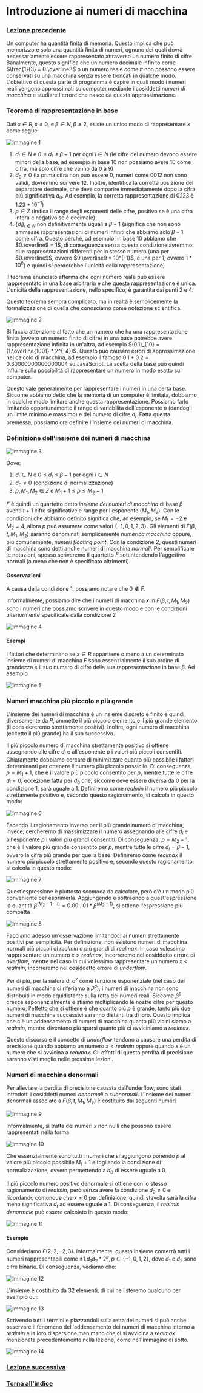 # Introduzione ai numeri di macchina

### [Lezione precedente](Lezione6_7.md)

Un computer ha quantità finita di memoria. Questo implica che può memorizzare solo una quantità finita di numeri, ognuno dei quali dovrà necessariamente essere rappresentato attraverso un numero finito di cifre. Banalmente, questo significa che un numero decimale infinito come $\frac{1}{3} = 0.\overline3$ o un numero reale come $π$ non possono essere conservati su una macchina senza essere troncati in qualche modo. L'obiettivo di questa parte di programma è capire in quali modo i numeri reali vengono approssimati su computer mediante i cosiddetti *numeri di macchina* e studiare l'errore che nasce da questa approssimazione.

### Teorema di rappresentazione in base
Dati $x ∈ R, x \neq 0$, e $β ∈ N, β \geq 2$, esiste un unico modo di rappresentare $x$ come segue:

![Immagine 1](Excalidraw/2025-03-26_17.24.24.excalidraw.svg)

1. $d_i ∈ N$ e $0 \leq d_i \leq β - 1$ per ogni $i ∈ N$ (le cifre del numero devono essere minori della base, ad esempio in base $10$ non possiamo avere $10$ come cifra, ma solo cifre che vanno da $0$ a $9$)
2. $d_0 \neq 0$ (la prima cifra non può essere $0$, numeri come $0012$ non sono validi, dovremmo scrivere $12$. Inoltre, identifica la corretta posizione del separatore decimale, che deve comparire immediatamente dopo la cifra più significativa $d_0$. Ad esempio, la corretta rappresentazione di $0.123$ è $1.23 * 10^{-1}$)
3. $p ∈ Z$ (indica il range degli esponenti delle cifre, positivo se è una cifra intera e negativo se è decimale)
4. $\{d_i\}_{i ∈ N}$ non definitivamente uguali a $β - 1$ (significa che non sono ammesse rappresentazioni di numeri infiniti che abbiamo solo $β - 1$ come cifra. Questo perché, ad esempio, in base $10$ abbiamo che $0.\overline9 = 1$, di conseguenza senza questa condizione avremmo due rappresentazioni differenti per lo stesso numero (una per $0.\overline9$, ovvero $9.\overline9 * 10^{-1}$, e una per $1$, ovvero $1 * 10^0$) e quindi si perderebbe l'unicità della rappresentazione)

Il teorema enunciato afferma che ogni numero reale può essere rappresentato in una base arbitraria e che questa rappresentazione è unica. L'unicità della rappresentazione, nello specifico, è garantita dai punti $2$ e $4$.

Questo teorema sembra complicato, ma in realtà è semplicemente la formalizzazione di quella che conosciamo come notazione scientifica.

![Immagine 2](Excalidraw/2025-03-26_18.02.25.excalidraw.svg)

Si faccia attenzione al fatto che un numero che ha una rappresentazione finita (ovvero un numero finito di cifre) in una base potrebbe avere rappresentazione infinita in un'altra, ad esempio $(0.1)_{10} = (1.\overline{1001} * 2^{-4})$. Questo può causare errori di approssimazione nel calcolo di macchina, ad esempio il famoso $0.1 + 0.2 = 0.30000000000000004$ su JavaScript. La scelta della base può quindi influire sulla possibilità di rappresentare un numero in modo esatto sul computer.

Questo vale generalmente per rappresentare i numeri in una certa base. Siccome abbiamo detto che la memoria di un computer è limitata, dobbiamo in qualche modo limitare anche questa rappresentazione. Possiamo farlo limitando opportunamente il range di variabilità dell'esponente $p$ (dandogli un limite minimo e massimo) e del numero di cifre $d_i$. Fatta questa premessa, possiamo ora definire l'insieme dei numeri di macchina.

### Definizione dell'insieme dei numeri di macchina

![Immagine 3](Excalidraw/2025-03-26_18.13.44.excalidraw.svg)

Dove:
1. $d_i ∈ N$ e $0 \leq d_i \leq β - 1$ per ogni $i ∈ N$
2. $d_0 \neq 0$ (condizione di normalizzazione)
3. $p, M_1, M_2 ∈ Z$ e $M_1 + 1 \leq p \leq M_2 - 1$

$F$ è quindi un quartetto detto *insieme dei numeri di macchina* di base $β$ aventi $t + 1$ cifre significative e range per l'esponente $(M_1, M_2)$. Con le condizioni che abbiamo definito significa che, ad esempio, se $M_1 = -2$ e $M_2 = 4$, allora $p$ può assumere come valori $\{-1, 0, 1, 2, 3\}$. Gli elementi di $F(β, t, M_1, M_2)$ saranno denominati semplicemente *numerica macchina* oppure, più comunemente, *numeri floating point*. Con la condizione $2$, questi numeri di macchina sono detti anche numeri di macchina *normali*. Per semplificare le notazioni, spesso scriveremo il quartetto $F$ sottintendendo l'aggettivo normali (a meno che non è specificato altrimenti).

#### Osservazioni
A causa della condizione $1$, possiamo notare che $0 \notin F$.

Informalmente, possiamo dire che i numeri di macchina $x$ in $F(β, t, M_1, M_2)$ sono i numeri che possiamo scrivere in questo modo e con le condizioni ulteriormente specificate dalla condizione $2$

![Immagine 4](Excalidraw/2025-03-26_18.35.39.excalidraw.svg)

#### Esempi
I fattori che determinano se $x ∈ R$ appartiene o meno a un determinato insieme di numeri di macchina $F$ sono essenzialmente il suo ordine di grandezza e il suo numero di cifre della sua rappresentazione in base $β$. Ad esempio

![Immagine 5](Excalidraw/2025-03-26_18.43.46.excalidraw.svg)

### Numeri macchina più piccolo e più grande
L'insieme dei numeri di macchina è un insieme discreto e finito e quindi, diversamente da $R$, ammette il più piccolo elemento e il più grande elemento (li considereremo strettamente positivi). Inoltre, ogni numero di macchina (eccetto il più grande) ha il suo successivo.

Il più piccolo numero di macchina strettamente positivo si ottiene assegnando alle cifre $d_i$ e all'esponente $p$ i valori più piccoli consentiti. Chiaramente dobbiamo cercare di minimizzare quanto più possibile i fattori determinanti per ottenere il numero più piccolo possibile. Di conseguenza, $p = M_1 + 1$, che è il valore più piccolo consentito per $p$, mentre tutte le cifre $d_i = 0$, eccezione fatta per $d_0$ che, siccome deve essere diversa da $0$ per la condizione $1$, sarà uguale a $1$. Definiremo come *realmin* il numero più piccolo strettamente positivo e, secondo questo ragionamento, si calcola in questo modo:

![Immagine 6](Excalidraw/2025-03-26_19.30.45.excalidraw.svg)

Facendo il ragionamento inverso per il più grande numero di macchina, invece, cercheremo di massimizzare il numero assegnando alle cifre $d_i$ e all'esponente $p$ i valori più grandi consentiti. Di conseguenza, $p = M_2 - 1$, che è il valore più grande consentito per $p$, mentre tutte le cifre $d_i = β - 1$, ovvero la cifra più grande per quella base. Definiremo come *realmax* il numero più piccolo strettamente positivo e, secondo questo ragionamento, si calcola in questo modo:

![Immagine 7](Excalidraw/2025-03-26_19.37.55.excalidraw.svg)

Quest'espressione è piuttosto scomoda da calcolare, però c'è un modo più conveniente per esprimerla. Aggiungendo e sottraendo a quest'espressione la quantità $β^{(M_2 - 1 - t)} = 0.00 ... 01 * β^{(M_2 - 1)}$, si ottiene l'espressione più compatta

![Immagine 8](Excalidraw/2025-03-26_19.44.38.excalidraw.svg)

Facciamo adesso un'osservazione limitandoci ai numeri strettamente positivi per semplicità. Per definizione, non esistono numeri di macchina normali più piccoli di *realmin* o più grandi di *realmax*. In caso volessimo rappresentare un numero $x > realmax$, incorreremo nel cosiddetto errore di *overflow*, mentre nel caso in cui volessimo rappresentare un numero $x < realmin$, incorreremo nel cosiddetto errore di *underflow*.

Per di più, per la natura di $a^x$ come funzione esponenziale (nel caso dei numeri di macchina ci riferiamo a $β^p$), i numeri di macchina non sono distribuiti in modo equidistante sulla retta dei numeri reali. Siccome $β^p$ cresce esponenzialmente e stiamo moltiplicando le nostre cifre per questo numero, l'effetto che si ottiene è che quanto più $p$ è grande, tanto più due numeri di macchina successivi saranno distanti tra di loro. Questo implica che c'è un addensamento di numeri di macchina quanto più vicini siamo a *realmin*, mentre diventano più sparsi quanto più ci avviciniamo a *realmax*. 

Questo discorso e il concetto di *underflow* tendono a causare una perdita di precisione quando abbiamo un numero $x < realmin$ oppure quando $x$ è un numero che si avvicina a $realmax$. Gli effetti di questa perdita di precisione saranno visti meglio nelle prossime lezioni.

### Numeri di macchina denormali
Per alleviare la perdita di precisione causata dall'underflow, sono stati introdotti i cosiddetti numeri *denormali* o *subnormali*. L'insieme dei numeri denormali associato a $F(β, t, M_1, M_2)$ è costituito dai seguenti numeri

![Immagine 9](Excalidraw/2025-03-26_20.01.22.excalidraw.svg)

Informalmente, si tratta dei numeri $x$ non nulli che possono essere rappresentati nella forma

![Immagine 10](Excalidraw/2025-03-26_20.03.37.excalidraw.svg)

Che essenzialmente sono tutti i numeri che si aggiungono ponendo $p$ al valore più piccolo possibile $M_1 + 1$ e togliendo la condizione di normalizzazione, ovvero permettendo a $d_0$ di essere uguale a $0$.

Il più piccolo numero positivo denormale si ottiene con lo stesso ragionamento di *realmin*, però senza avere la condizione $d_0 \neq 0$ e ricordando comunque che $x \neq 0$ per definizione, quindi stavolta sarà la cifra meno significativa $d_t$ ad essere uguale a $1$. Di conseguenza, il *realmin denormale* può essere calcolato in questo modo:

![Immagine 11](Excalidraw/2025-03-26_20.10.39.excalidraw.svg)

#### Esempio
Consideriamo $F(2, 2, -2, 3)$. Informalmente, questo insieme conterrà tutti i numeri rappresentabili come $\pm 1.d_1d_2 * 2^p, p ∈ \{-1, 0, 1, 2\}$, dove $d_1$ e $d_2$ sono cifre binarie. Di conseguenza, vediamo che:

![Immagine 12](Excalidraw/NumeriDiMacchinaEsempio1.png)

L'insieme è costituito da 32 elementi, di cui ne listeremo qualcuno per esempio qui:

![Immagine 13](Excalidraw/2025-03-26_20.21.35.excalidraw.svg)

Scrivendo tutti i termini e piazzandoli sulla retta dei numeri si può anche osservare il fenomeno dell'addensamento dei numeri di macchina intorno a *realmin* e la loro dispersione man mano che ci si avvicina a *realmax* menzionata precedentemente nella lezione, come nell'immagine di sotto.

![Immagine 14](LineaDeiNumeriDiMacchinaEsempio.png)
### [Lezione successiva](Lezione8.md)
### [Torna all'indice](../README.md)

